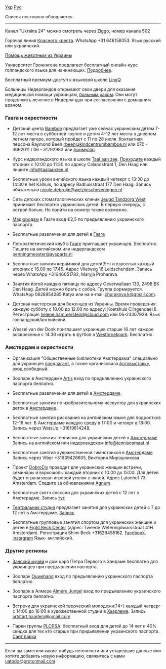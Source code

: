 [Укр](/) [Рус](/ru)

Список постоянно обновляется.

---

Канал "Ukraina 24" можно смотреть через Ziggo, номер канала 502

Горячая линия [Красного креста](https://www.rodekruis.nl/russian/). WhatsApp +31 648158053. Язык русский или украинский.

[Помощь животным из Украины ](https://www.hulpvoordierenuitoekraine.nl/ru/#)

Университет Гронингена предлагает бесплатный онлайн-курс голландского языка для начинающих. [Подробнее](https://www.rug.nl/language-centre/about-us/news/free-online-dutch-beginners-course-available?fbclid=IwAR3VtZTTJJQiaFjy2PrUly4uTHC9nPwdhcNj3sxrbIDpf5okXQ2ILGuJEkE).

Бесплатный премиум-доступ к языковой школе [LingQ](https://www.lingq.com/en/forum/open-forum/lingq-stands-with-ukraine-free/)

Больницы Нидерландов открывают свои двери для оказания медицинской помощи украинцам, [больным раком](https://www.kanker.nl/nieuwsberichten/gratis-kankerzorg-voor-oekraiense-vluchtelingen). Они могут продолжить лечение в Нидерландах при согласовании с домашним врачом.


### Гаага и окрестности

* Детский центр [Bamboe](https://www.kindcentrumbamboe.nl) предлагает уже сейчас украинским детям 7-12 лет места в субботней группе и детям 4-12 лет места в дневном летнем лагере, который пройдет с 11 по 28 июля. Контактная персона Raymond Been <rbeen@kindcentrumbamboe.nl> или 070 - 3662011 / 06 - 31792983 или [формуляр](https://forms.office.com/Pages/ResponsePage.aspx?id=U8tAmLxXtEu4BBU7XfsB2QTnhmjpmBFJpgdv_0YDoD5UNElLMjdMV0FHNEcwNzZPRzdGWE5BRTJCQi4u).
 
* Курс нидерландского языка в школе [Taal aan zee](https://taalaanzee.nl/contact). [Приходите](https://taalaanzee.nl/les-krijgen/centraal) каждый вторник с 10:00 до 11:30 по адресу Calandstraat 1, Den Haag или пишите <info@taalaanzee.nl>.

* Бесплатные уроки анлийского языка каждый четверг с 13:30 до 14:30 в het Kalhuis, по адресу Badhuisstraat 177 Den Haag. Запись обязательна <nicole.debruijn@welzijnscheveningen.nl>

* Сеть детских стоматологических клиник [Jeugd Tandzorg West](https://www.smile-west.com/) принимает бесплатно украинских детей. В первую очередь, с острой болью. Но прийти на осмотр также возможно.

* [Мадюродам](https://www.madurodam.nl/ru) в Гааге вход €2,5 по предъявлению украинского паспорта.

* Бесплатные развлечения для детей в [Гааге](https://www.facebook.com/2021697194510945/posts/7756351761045431/?d=n)

* Легкоатлетический клуб в [Гааге](https://www.avsparta.nl) приглашает украинцев. Бесплатно. Пишите на английском или нидерландском <penningmeester@avsparta.nl>

* Бесплатные занятия керамикой для детей(5+) и взрослых каждый вторник с 16.00 по 17.45. Адрес Vlietweg 16 Leidschendam. Запись через WhatsApp  +31646051782, Maryja Proharava.

* Занятия йогой каждую пятницу по адресу Oeverwallaan 130, 2498 BK Den Haag. Детей можно брать с собой. Группа формируется. WhatsApp 0628954285 Katya или на e-mail <churakova.k@gmail.com>.

* Детская мастерская для беженцев из Украины. Время проведения: каждую субботу с 10.00 до 12.00 по адресу: Koetshuis Clingendael 8. Регистрация  <helene.hammerstein@icloud.com> или 06-23307929. Язык голландский/английский.

* Wessel van der Donk приглашает украинцев старше 16 лет каждое воскресенье с 14:30 играть в футбол в [Westbroekpark](https://www.google.com/maps/place/52°06'12.0%22N+4°17'31.7%22E/@52.1033333,4.2899502,17z/data=!3m1!4b1!4m6!3m5!1s0x0:0xdee9c020a8b3c1bc!7e2!8m2!3d52.1033398!4d4.2921466). Бесплатно.  


### Амстердам и окрестности
 
* Организация "Общественные библиотеки Амстердама" специально для украинцев [предлагает](https://www.oba.nl/actueel/Ukraine.html), а также организовала [фотовыставку](https://www.oba.nl/agenda/oosterdok/fotoexpositieamsterdammeetlviv.html), вход свободный. 

* Зоопарк в Амстердаме [Artis](https://www.artis.nl/nl/) вход по предъявлению украинского паспорта беплатно.

* Бесплатные развлечения для детей в [Амстердаме](https://www.instagram.com/p/CbcQmxYgkbr/?utm_medium=copy_link).

* Бесплатные занятия по изобразительному исскуству для украинских деток в [Амстердаме](https://www.instagram.com/p/Ca5EItGgSV-/?utm_medium=copy_link).

* Бесплатные занятия рисования на английском языке для подростков 12-18 лет. В Амстердаме каждую среду в 17:00 и четверг в 18:00. Запись через WatsUp +31619814248.

* Бесплатные занятия теннисом для украинских детей в [Амстердаме](https://tennisopmaat.nl). Запись на английском или нидерландском <info@tennisopmaat.nl>

* Бесплатные занятия художественной гимнстаикой в [Амстердаме](https://rgstudio.nl) Запись через Viber +31639426605, Виктория Мирошникова 

* Проект [DobroDiy]((https://lycka.amsterdam/)) проводит для украинских женщин встречи, семинары и воркошопы каждый вторник с 10:00 до 15:00. Для детей будет огранизован игровой уголок с няней. Адрес Lutonhof 73, Amsterdam. Следите за обновлениями [Agnum](https://www.facebook.com/Agnumevent).

* Бесплатные скетч сесссии для украинских детей с 12 лет в Амстерадме. Запись [тут](https://instagram.com/kateryna_ti_art?utm_medium=copy_link)

* [Театральная студия](https://www.instagram.com/p/CbfL_dSK7hH/) предлагает занятия для украинских детей с 7 до 12 лет в Амстердаме. [Запись](https://www.instagram.com/go_sonya/)

* Бесплатные групповые занятия спортом для украинских женщин и детей в [Fight Beck Center](www.FightBeck.nl) (адрес: Tweede Weteringdwarsstraat 41H Amsterdam). Регистрация Shimi Beck +31629455162. [Facebook](https://www.facebook.com/FightBeck/). [Instagram](https://www.instagram.com/fight_beck/) Язык- английский.


### Другие регионы

* [Занский музей](https://zaansmuseum.nl/zien-doen/gratis-toegang-voor-mensen-uit-oekraine/) и дом царя Петра Первого в Зандаме бесплатно для украинцев при предъявлении паспорта. 

* Зоопарк [Ouwehand](https://www.ouwehand.nl/) вход по предъявлению украинского паспорта беплатно.

* Зоопарк в Алмере [Almere Jungel](https://almerejungle.nl) вход по предъявлению украинского паспорта беплатно. 

* Встречи для украинской творческий молодежи(14+) каждый четверг с 14:00 до 16:00 в художественной студии в [Хаарлеме](https://www.instagram.com/artstart.haarlem/). Запись <artstart.haarlem@gmail.com>

* Парки группы [PLOPSA](https://www.looopings.nl/weblog/19175/Gevluchte-Oekraiense-kinderen-mogen-gratis-naar-Plopsa-parken.html): бесплатный вход для детей до 14 лет и 40% скидка для тех кто старше при придьявлении украинского паспорта. [Сайт парка](https://www.plopsaindoorcoevorden.nl/nl)



---

Если вы заметили какие-нибудь неточности или устаревшие данные или хотите добавить новую информацию, свяжитесь с нами <uatodo@protonmail.com> 

